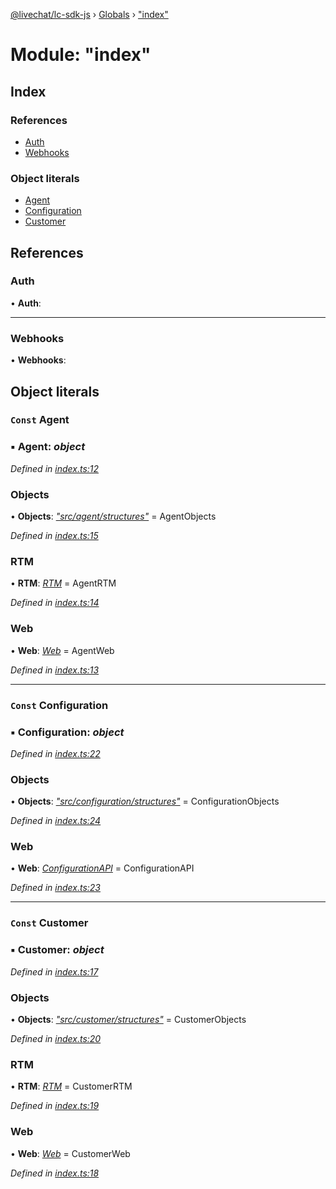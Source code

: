 [@livechat/lc-sdk-js](../README.md) › [Globals](../globals.md) › ["index"](_index_.md)

# Module: "index"

## Index

### References

* [Auth](_index_.md#auth)
* [Webhooks](_index_.md#webhooks)

### Object literals

* [Agent](_index_.md#const-agent)
* [Configuration](_index_.md#const-configuration)
* [Customer](_index_.md#const-customer)

## References

###  Auth

• **Auth**:

___

###  Webhooks

• **Webhooks**:

## Object literals

### `Const` Agent

### ▪ **Agent**: *object*

*Defined in [index.ts:12](https://github.com/livechat/lc-sdk-js/blob/de56f05/index.ts#L12)*

###  Objects

• **Objects**: *["src/agent/structures"](_src_agent_structures_.md)* = AgentObjects

*Defined in [index.ts:15](https://github.com/livechat/lc-sdk-js/blob/de56f05/index.ts#L15)*

###  RTM

• **RTM**: *[RTM](../classes/_src_agent_rtm_.rtm.md)* = AgentRTM

*Defined in [index.ts:14](https://github.com/livechat/lc-sdk-js/blob/de56f05/index.ts#L14)*

###  Web

• **Web**: *[Web](../classes/_src_agent_web_.web.md)* = AgentWeb

*Defined in [index.ts:13](https://github.com/livechat/lc-sdk-js/blob/de56f05/index.ts#L13)*

___

### `Const` Configuration

### ▪ **Configuration**: *object*

*Defined in [index.ts:22](https://github.com/livechat/lc-sdk-js/blob/de56f05/index.ts#L22)*

###  Objects

• **Objects**: *["src/configuration/structures"](_src_configuration_structures_.md)* = ConfigurationObjects

*Defined in [index.ts:24](https://github.com/livechat/lc-sdk-js/blob/de56f05/index.ts#L24)*

###  Web

• **Web**: *[ConfigurationAPI](../classes/_src_configuration_index_.configurationapi.md)* = ConfigurationAPI

*Defined in [index.ts:23](https://github.com/livechat/lc-sdk-js/blob/de56f05/index.ts#L23)*

___

### `Const` Customer

### ▪ **Customer**: *object*

*Defined in [index.ts:17](https://github.com/livechat/lc-sdk-js/blob/de56f05/index.ts#L17)*

###  Objects

• **Objects**: *["src/customer/structures"](_src_customer_structures_.md)* = CustomerObjects

*Defined in [index.ts:20](https://github.com/livechat/lc-sdk-js/blob/de56f05/index.ts#L20)*

###  RTM

• **RTM**: *[RTM](../classes/_src_customer_rtm_.rtm.md)* = CustomerRTM

*Defined in [index.ts:19](https://github.com/livechat/lc-sdk-js/blob/de56f05/index.ts#L19)*

###  Web

• **Web**: *[Web](../classes/_src_customer_web_.web.md)* = CustomerWeb

*Defined in [index.ts:18](https://github.com/livechat/lc-sdk-js/blob/de56f05/index.ts#L18)*
